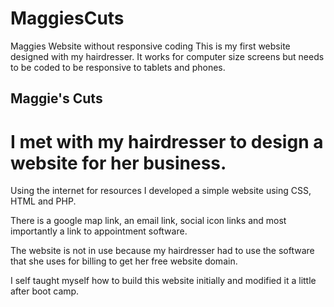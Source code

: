 # MaggiesCuts

Maggies Website without responsive coding
This is my first website designed with my hairdresser.
It works for computer size screens but needs to be coded to be responsive to tablets and phones.

## Maggie's Cuts

# I met with my hairdresser to design a website for her business.

Using the internet for resources I developed a simple website using CSS, HTML and PHP.

There is a google map link, an email link, social icon links and most importantly a link to appointment software.

The website is not in use because my hairdresser had to use the software that she uses for billing to get her free website domain.

I self taught myself how to build this website initially and modified it a little after boot camp.
